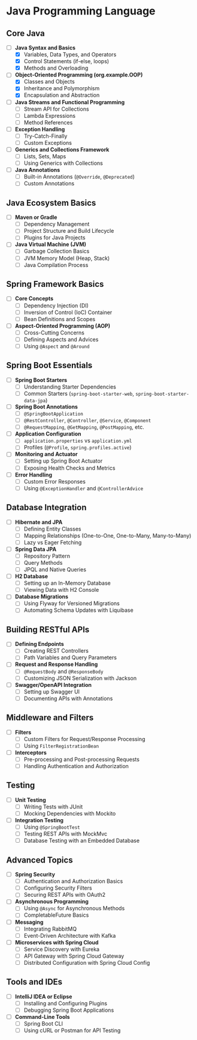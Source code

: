 # Java Programming Language

## Core Java
- [ ] **Java Syntax and Basics**
    - [x] Variables, Data Types, and Operators
    - [x] Control Statements (if-else, loops)
    - [x] Methods and Overloading
- [ ] **Object-Oriented Programming (org.example.OOP)**
    - [x] Classes and Objects
    - [x] Inheritance and Polymorphism
    - [x] Encapsulation and Abstraction
- [ ] **Java Streams and Functional Programming**
    - [ ] Stream API for Collections
    - [ ] Lambda Expressions
    - [ ] Method References
- [ ] **Exception Handling**
    - [ ] Try-Catch-Finally
    - [ ] Custom Exceptions
- [ ] **Generics and Collections Framework**
    - [ ] Lists, Sets, Maps
    - [ ] Using Generics with Collections
- [ ] **Java Annotations**
    - [ ] Built-in Annotations (`@Override`, `@Deprecated`)
    - [ ] Custom Annotations

## Java Ecosystem Basics
- [ ] **Maven or Gradle**
    - [ ] Dependency Management
    - [ ] Project Structure and Build Lifecycle
    - [ ] Plugins for Java Projects
- [ ] **Java Virtual Machine (JVM)**
    - [ ] Garbage Collection Basics
    - [ ] JVM Memory Model (Heap, Stack)
    - [ ] Java Compilation Process

## Spring Framework Basics
- [ ] **Core Concepts**
    - [ ] Dependency Injection (DI)
    - [ ] Inversion of Control (IoC) Container
    - [ ] Bean Definitions and Scopes
- [ ] **Aspect-Oriented Programming (AOP)**
    - [ ] Cross-Cutting Concerns
    - [ ] Defining Aspects and Advices
    - [ ] Using `@Aspect` and `@Around`

## Spring Boot Essentials
- [ ] **Spring Boot Starters**
    - [ ] Understanding Starter Dependencies
    - [ ] Common Starters (`spring-boot-starter-web`, `spring-boot-starter-data-jpa`)
- [ ] **Spring Boot Annotations**
    - [ ] `@SpringBootApplication`
    - [ ] `@RestController`, `@Controller`, `@Service`, `@Component`
    - [ ] `@RequestMapping`, `@GetMapping`, `@PostMapping`, etc.
- [ ] **Application Configuration**
    - [ ] `application.properties` vs `application.yml`
    - [ ] Profiles (`@Profile`, `spring.profiles.active`)
- [ ] **Monitoring and Actuator**
    - [ ] Setting up Spring Boot Actuator
    - [ ] Exposing Health Checks and Metrics
- [ ] **Error Handling**
    - [ ] Custom Error Responses
    - [ ] Using `@ExceptionHandler` and `@ControllerAdvice`

## Database Integration
- [ ] **Hibernate and JPA**
    - [ ] Defining Entity Classes
    - [ ] Mapping Relationships (One-to-One, One-to-Many, Many-to-Many)
    - [ ] Lazy vs Eager Fetching
- [ ] **Spring Data JPA**
    - [ ] Repository Pattern
    - [ ] Query Methods
    - [ ] JPQL and Native Queries
- [ ] **H2 Database**
    - [ ] Setting up an In-Memory Database
    - [ ] Viewing Data with H2 Console
- [ ] **Database Migrations**
    - [ ] Using Flyway for Versioned Migrations
    - [ ] Automating Schema Updates with Liquibase

## Building RESTful APIs
- [ ] **Defining Endpoints**
    - [ ] Creating REST Controllers
    - [ ] Path Variables and Query Parameters
- [ ] **Request and Response Handling**
    - [ ] `@RequestBody` and `@ResponseBody`
    - [ ] Customizing JSON Serialization with Jackson
- [ ] **Swagger/OpenAPI Integration**
    - [ ] Setting up Swagger UI
    - [ ] Documenting APIs with Annotations

## Middleware and Filters
- [ ] **Filters**
    - [ ] Custom Filters for Request/Response Processing
    - [ ] Using `FilterRegistrationBean`
- [ ] **Interceptors**
    - [ ] Pre-processing and Post-processing Requests
    - [ ] Handling Authentication and Authorization

## Testing
- [ ] **Unit Testing**
    - [ ] Writing Tests with JUnit
    - [ ] Mocking Dependencies with Mockito
- [ ] **Integration Testing**
    - [ ] Using `@SpringBootTest`
    - [ ] Testing REST APIs with MockMvc
    - [ ] Database Testing with an Embedded Database

## Advanced Topics
- [ ] **Spring Security**
    - [ ] Authentication and Authorization Basics
    - [ ] Configuring Security Filters
    - [ ] Securing REST APIs with OAuth2
- [ ] **Asynchronous Programming**
    - [ ] Using `@Async` for Asynchronous Methods
    - [ ] CompletableFuture Basics
- [ ] **Messaging**
    - [ ] Integrating RabbitMQ
    - [ ] Event-Driven Architecture with Kafka
- [ ] **Microservices with Spring Cloud**
    - [ ] Service Discovery with Eureka
    - [ ] API Gateway with Spring Cloud Gateway
    - [ ] Distributed Configuration with Spring Cloud Config

## Tools and IDEs
- [ ] **IntelliJ IDEA or Eclipse**
    - [ ] Installing and Configuring Plugins
    - [ ] Debugging Spring Boot Applications
- [ ] **Command-Line Tools**
    - [ ] Spring Boot CLI
    - [ ] Using cURL or Postman for API Testing
